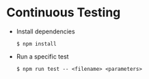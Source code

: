 # Continuous Testing

* Install dependencies

    ```
    $ npm install
    ```

* Run a specific test

    ```
    $ npm run test -- <filename> <parameters>
    ```
